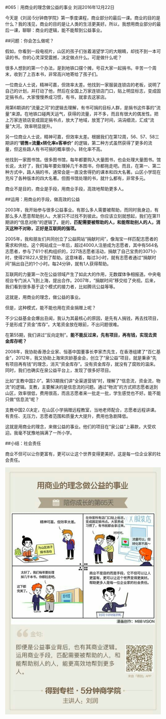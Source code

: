 #065｜用商业的理念做公益的事业
刘润2016年12月22日

今天是《刘润·5分钟商学院》第一季度课程，商业部分的最后一课。商业的目的是什么？我的浅见，商业的目的是让人类的生活更美好。所以，我想用商业部分的最后一课，聊聊：商业的逻辑，能不能帮到公益事业。

##问题：你会怎么做呢？

假如，你看到一段电视片，山区的孩子们张着渴望学习的大眼睛，却找不到一本可读的书。你的心灵深受震撼，决定做点什么。可是做什么呢？

很多人想到的第一个办法，是到地铁口摆个摊，号召大家一起捐书。辛苦一个周末，收到了上百本书，非常高兴地寄给了孩子们。

一位商业人士说，精神可嘉，但效率太差。他找到一家服装连锁店的老板，说明了自己的计划，并打动了他，然后在全国上万家连锁店门口，贴上明显标志，变成固定捐书点。大家慢慢养成习惯，有书，就拿去这家店。

用第6期讲的“流量之河”的逻辑去理解，有书可捐的目标人群，是捐书这件事的“流量”来源。在地铁口碰两天运气，获得的流量，并不多，而且有很大的偶发性。把上万家连锁店变成固定捐书点，放大了地域，放宽了时间，涓涓细流，汇成“流量”大河。效率明显提升。

另一位商业人士说，精神可嘉，但效率太差。根据我们在第12周，56、57、58三期讲的“**销售=流量x转化率x客单价**” 的逻辑，第二种方式虽然获得了更多的流量，但这些路人有书可捐的概率很小。转化率不高。

他找到一家图书馆。很多图书馆，每年都要购入大量图书，也会处理大量图书。馆长说，太好了，我们每年要处理掉几千本图书，你都拖走吧。而且，在第一、第二种方式中，路人捐的书，通常会是一直没舍得扔的课本和四大名著。山区小学现在充斥了各种版本的四大名著。但图书馆处理的书，就什么都有，非常多元。

商业不是目的，商业是手段，用商业手段，高效地帮助更多人。

##运用：用商业的手段，做高效的公益

2003年，我开始参与很多公益事业。有那么多人需要被帮助，而同时我身边，有那么多人愿意帮助别人。大家只不过找不到彼此。你应该立刻就想起，我们在第11期讲的“信息对称”的逻辑了。是的，**匹配需要被帮助的人，和能帮助别人的人，消灭这种不对称，正好是互联网的强项。**

2005年，我和朋友们共同创立了公益网站“捐献时间”，像淘宝一样匹配志愿者的需求和供给。这个网站成立一年后，超过4000人注册成为志愿者，其中有564名志愿者，参与了61个机构组织的，227场志愿者活动，捐献了自己宝贵的3071小时，使得21822人受到了帮助。这意味着，每过3小时，就有志愿者通过“捐献时间”捐出自己的1个小时。每24分钟，就有1人获得帮助。

互联网的力量第一次在公益领域产生了如此大的作用，无数媒体争相报道。中央电视台专门派人飞到上海，提出合作。2007年，“捐献时间”移交给了央视。后来，我们看到很多基于这个模式的接力者，比如腾讯公益等等。

这就是，用商业的理念，做公益的事业。

但是，这种模式，能不能也用在资金捐赠上呢？

不少公益基金会爆出丑闻，我认为其最核心的原因，是先有人捐钱，再去找项目，于是形成了资金“库存”。大笔资金放在眼前，不出问题很难。

在第55期，我们讲过“反向定制”。**能不能反过来，先有项目，再有钱，实现去资金库存呢？**

2008年，我协助香港企业家、恒基中国董事长李家杰先生，在香港组建了“百仁基金”，2012年，我又协助上海宋庆龄基金会，创立了“泉公益”项目，就是秉承“先有项目再有钱”的理念，消灭“资金库存”。没有资金库存，就没有了腐败的温床。同时，我们也确实在泉公益平台上，发现了很多好项目。

比如“支教中国2.0”。第53期我们讲“全渠道营销”时，理解了“信息流，资金流，物流”的逻辑。支教，主要解决的是信息流的问题。通过“物流”的方式把志愿者送到山区，效率很低，费用很高，而且志愿者来一批走一批，学生感觉也不好。能不能只做“信息流”呢？

支教中国2.0决定，在山区小学捐赠远程教室，当地老师配合，志愿者远程讲课。有责任、无压力，志愿者范围和质量大大提升，费用也急剧降低。

这就是用商业的理念，来做公益的事业。他们的项目在“泉公益”上募款，大受欢迎。我毫不犹豫地捐满了一所小学。

##小结：社会责任

商业不但可以让你更富有，更可以让这个世界变得更美好。这是每一位企业家的社会责任。

![](./_image/2017-08-05-17-02-29.jpg)
